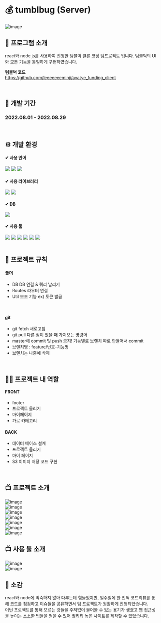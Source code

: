 # 💰 tumblbug  (Server)
![image](https://github.com/leeeeeeeminji/avatye_funding_client/assets/87288893/ab63a84e-b726-48a7-a156-ffea4fe1d6d3)
<br>

##  📘 프로그램 소개
<p>
  react와 node.js를 사용하여 진행한 텀블벅 클론 코딩 팀프로젝트 입니다.
  텀블벅의 UI와 모든 기능을 동일하게 구현하였습니다. <br>
  
  <b>텀블벅  코드</b><br>
  https://github.com/leeeeeeeminji/avatye_funding_client
</p>
<br>

## 📆 개발 기간
### 2022.08.01 - 2022.08.29
<br>

## ⚙ 개발 환경
#### ✔ 사용 언어
<div>
  <img src="https://img.shields.io/badge/HTML5-E34F26?style=flat&logo=HTML5&logoColor=white" />
  <img src="https://img.shields.io/badge/CSS3-1572B6?style=flat&logo=CSS3&logoColor=white" />
  <img src="https://img.shields.io/badge/JavaScript-F7DF1E?style=flat&logo=JavaScript&logoColor=white" />
</div>

#### ✔ 사용 라이브러리
<div>
  <img src="https://img.shields.io/badge/React-61DAFB?style=flat&logo=React&logoColor=white" />
  <img src="https://img.shields.io/badge/Node.js-339933?style=flat&logo=Node.js&logoColor=white" />
</div>

#### ✔ DB
  <img src="https://img.shields.io/badge/MySQL-4479A1?style=flat&logo=MySQL&logoColor=white"/>

#### ✔ 사용 툴
<div>
  <img src="https://img.shields.io/badge/DataGrip-000000?style=flat&logo=DataGrip&logoColor=white"/>
  <img src="https://img.shields.io/badge/Visual_Studio_Code-007ACC?style=flat&logo=VisualStudioCode&logoColor=white"/>
  <img src="https://img.shields.io/badge/Postman-FF6C37?style=flat&logo=Postman&logoColor=white"/>
  <img src="https://img.shields.io/badge/Github-181717?style=flat&logo=Github&logoColor=white"/>
  <img src="https://img.shields.io/badge/Trello-0052CC?style=flat&logo=Trello&logoColor=white"/>
  <img src="https://img.shields.io/badge/Amazon_S3-569A31?style=flat&logo=AmazonS3&logoColor=white"/>
</div>
<br>


## 📌 프로젝트 규칙
#### 폴더
- DB
  DB 연결 & 쿼리 날리기
- Routes
  라우터 연결
- Util
  보조 기능 ex) 토큰 발급
<br>

#### git
- git fetch 새로고침
- git pull 다른 점이 있을 때 가져오는 명령어
- master에 commit 및 push 금지! 기능별로 브렌치 따로 만들어서 commit
- 브렌치명 : feature/번호-기능명
- 브렌치는 나중에 삭제
<br>

## 👩‍🏫 프로젝트 내 역할
#### FRONT
- footer
- 프로젝트 올리기
- 마이페이지
- 가로 카테고리

#### BACK
- 데이터 베이스 설계
- 프로젝트 올리기
- 마이 페이지
- S3 이미지 저장 코드 구현
<br>

## 📺 프로젝트 소개
![image](https://github.com/leeeeeeeminji/avatye_funding_client/assets/87288893/a8cb66f3-ea05-4098-a665-89c040155397)
<br>
![image](https://github.com/leeeeeeeminji/avatye_funding_client/assets/87288893/20a88ac4-af80-4ed9-bb90-21db7a9787fb)
<br>
![image](https://github.com/leeeeeeeminji/avatye_funding_client/assets/87288893/ec03be65-51fa-473b-9cec-074564e81a6a)
<br>
![image](https://github.com/leeeeeeeminji/avatye_funding_client/assets/87288893/4ca459a4-2811-434b-b225-5665a4898024)
<br>
![image](https://github.com/leeeeeeeminji/avatye_funding_client/assets/87288893/3b73be19-358b-4657-9427-7384cdb5f79f)
<br>
![image](https://github.com/leeeeeeeminji/avatye_funding_client/assets/87288893/b63aa6c8-6510-413c-9f21-146f27249906)
<br>
![image](https://github.com/leeeeeeeminji/avatye_funding_client/assets/87288893/38e78c42-0182-499d-90c1-a38d62c14cbf)
<br>

## 📺 사용 툴 소개
![image](https://github.com/leeeeeeeminji/avatye_funding_client/assets/87288893/d39b1b6b-89ea-4831-8e12-0df09502c219)
<br>
![image](https://github.com/leeeeeeeminji/avatye_funding_client/assets/87288893/27246b5a-3269-4f86-96c0-518e3ccac4ce)
<br>

## 💬 소감
react와 node에 익숙하지 않아 다루는데 힘들었지만, 일주일에 한 번씩 코드리뷰를 통해 코드를 점검하고 이슈들을 공유하면서 팀 프로젝트가 원활하게 진행되었습니다.<br>
이번 프로젝트를 통해 모르는 것들을 주저없이 물어볼 수 있는 용기가 생겼고 웹 접근성을 높이는 소소한 팁들을 얻을 수 있어 퀄리티 높은 사이트를 제작할 수 있었습니다. <br>


